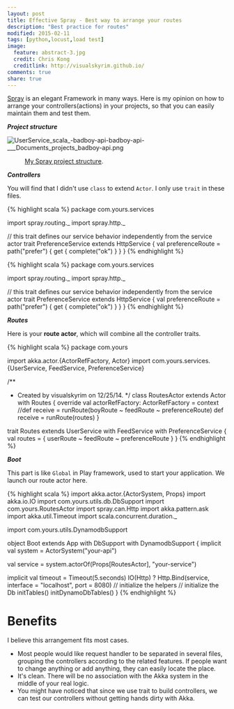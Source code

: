 ```yaml
---
layout: post
title: Effective Spray - Best way to arrange your routes
description: "Best practice for routes"
modified: 2015-02-11
tags: [python,locust,load test]
image:
  feature: abstract-3.jpg
  credit: Chris Kong
  creditlink: http://visualskyrim.github.io/
comments: true
share: true
---
```

[Spray](http://spray.io/) is an elegant Framework in many ways. Here is my opinion on how to arrange your controllers(actions) in your projects, so that you can easily maintain them and test them.

***Project structure***

![UserService_scala_-__badboy-api__-_badboy-api_-____Documents_projects_badboy-api_.png](https://qiita-image-store.s3.amazonaws.com/0/39824/109076a7-1c37-5c0c-0ee9-c40d034c86ef.png)

<figure>
  <figcaption><a href="https://qiita-image-store.s3.amazonaws.com/0/39824/109076a7-1c37-5c0c-0ee9-c40d034c86ef.png" title="My Spray project structure">My Spray project structure</a>.</figcaption>
</figure>



***Controllers***

You will find that I didn't use `class` to extend `Actor`. I only use `trait` in these files.

{% highlight scala %}
package com.yours.services

import spray.routing._
import spray.http._

// this trait defines our service behavior independently from the service actor
trait PreferenceService extends HttpService {
  val preferenceRoute =
    path("prefer") {
      get {
        complete("ok")
      }
    }
}
{% endhighlight %}

{% highlight scala %}
package com.yours.services

import spray.routing._
import spray.http._

// this trait defines our service behavior independently from the service actor
trait PreferenceService extends HttpService {
  val preferenceRoute =
    path("prefer") {
      get {
        complete("ok")
      }
    }
}
{% endhighlight %}

***Routes***

Here is your **route actor**, which will combine all the controller traits.

{% highlight scala %}
package com.yours

import akka.actor.{ActorRefFactory, Actor}
import com.yours.services.{UserService, FeedService, PreferenceService}

/**
 * Created by visualskyrim on 12/25/14.
 */
class RoutesActor extends Actor with Routes {
  override val actorRefFactory: ActorRefFactory = context
  //def receive = runRoute(boyRoute ~ feedRoute ~ preferenceRoute)
  def receive = runRoute(routes)
}

trait Routes extends UserService with FeedService with PreferenceService {
  val routes = {
    userRoute ~
    feedRoute ~
    preferenceRoute
  }
}
{% endhighlight %}

***Boot***

This part is like `Global` in Play framework, used to start your application. We launch our route actor here.

{% highlight scala %}
import akka.actor.{ActorSystem, Props}
import akka.io.IO
import com.yours.utils.db.DbSupport
import com.yours.RoutesActor
import spray.can.Http
import akka.pattern.ask
import akka.util.Timeout
import scala.concurrent.duration._

import com.yours.utils.DynamodbSupport

object Boot extends App with DbSupport with DynamodbSupport {
  implicit val system = ActorSystem("your-api")

  val service = system.actorOf(Props[RoutesActor], "your-service")

  implicit val timeout = Timeout(5.seconds)
  IO(Http) ? Http.Bind(service, interface = "localhost", port = 8080)
  // initialize the helpers
  // initialize the Db
  initTables()
  initDynamoDbTables()
}
{% endhighlight %}

# Benefits

I believe this arrangement fits most cases.

- Most people would like request handler to be separated in several files, grouping the controllers according to the related features. If people want to change anything or add anything, they can easily locate the place.
- It's clean. There will be no association with the Akka system in the middle of your real logic.
- You might have noticed that since we use trait to build controllers, we can test our controllers without getting hands dirty with Akka.
